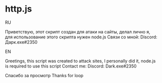 # http.js

RU

Приветствую, этот скрипт создан для атаки на сайты, делал лично я, для использование этого скрипта нужен node.js Связи со мной:
Discord: Дарк.exe#2350

EN

Greetings, this script was created to attack sites, I personally did it, node.js is required to use this script Contact me:
Discord: Dark.exe#2350

Спасибо за просмотр
Thanks for loop
